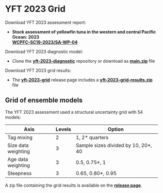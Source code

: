 # YFT 2023 Grid

Download YFT 2023 assessment report:

- **Stock assessment of yellowfin tuna in the western and central Pacific Ocean:
  2023**\
  **[WCPFC-SC19-2023/SA-WP-04](https://meetings.wcpfc.int/node/19352)**

Download YFT 2023 diagnostic model:

- Clone the
  **[yft-2023-diagnostic](https://github.com/PacificCommunity/ofp-sam-yft-2023-diagnostic)**
  repository or download as
  **[main.zip](https://github.com/PacificCommunity/ofp-sam-yft-2023-diagnostic/archive/refs/heads/main.zip)**
  file

Download YFT 2023 grid results:

- The
  **[yft-2023-grid](https://github.com/PacificCommunity/ofp-sam-yft-2023-grid/releases)**
  release page includes a
  **[yft-2023-grid-results.zip](https://github.com/PacificCommunity/ofp-sam-yft-2023-grid/releases/download/file/yft-2023-grid-results.zip)**
  file

## Grid of ensemble models

The YFT 2023 assessment used a structural uncertainty grid with 54 models:

Axis                | Levels | Option
------------------- | ------ | -----------------------------------
Tag mixing          |      2 | 1, 2* quarters
Size data weighting |      3 | Sample sizes divided by 10, 20*, 40
Age data weighting  |      3 | 0.5, 0.75*, 1
Steepness           |      3 | 0.65, 0.80*, 0.95

A zip file containing the grid results is available on the **[release
page](https://github.com/PacificCommunity/ofp-sam-yft-2023-grid/releases)**.
